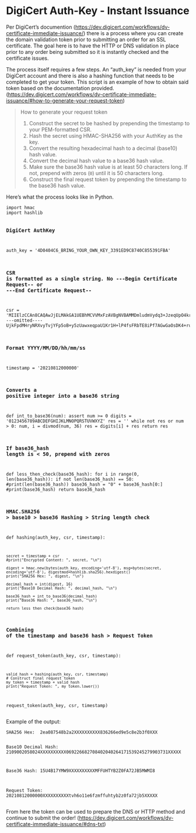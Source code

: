 <h1 id="digicert-auth-key---instant-issuance">DigiCert Auth-Key - Instant Issuance</h1>
<p>Per DigiCert’s documention (<a href="https://dev.digicert.com/workflows/dv-certificate-immediate-issuance/">https://dev.digicert.com/workflows/dv-certificate-immediate-issuance/</a>) there is a process where you can create the domain validation token prior to submitting an order for an SSL certificate. The goal here is to have the HTTP or DNS validation in place prior to any order being submitted so it is instantly checked and the certificate issues.</p>
<p>The process itself requires a few steps. An “auth_key” is needed from your DigiCert account and there is also a hashing function that needs to be completed to get your token. This script is an example of how to obtain said token based on the documentation provided. (<a href="https://dev.digicert.com/workflows/dv-certificate-immediate-issuance/#how-to-generate-your-request-token">https://dev.digicert.com/workflows/dv-certificate-immediate-issuance/#how-to-generate-your-request-token</a>)</p>
<blockquote>
<p>How to generate your request token</p>
<ol>
<li>Construct the secret to be hashed by prepending the timestamp to your PEM-formatted CSR.</li>
<li>Hash the secret using HMAC-SHA256 with your AuthKey as the key.</li>
<li>Convert the resulting hexadecimal hash to a decimal (base10) hash value.</li>
<li>Convert the decimal hash value to a base36 hash value.</li>
<li>Make sure the base36 hash value is at least 50 characters long. If not, prepend with zeros (<code>0</code>) until it is 50 characters long.</li>
<li>Construct the final request token by prepending the timestamp to the base36 hash value.</li>
</ol>
</blockquote>
<p>Here’s what the process looks like in Python.</p>
<pre><code>import hmac
import hashlib

### DigiCert AuthKey
auth_key = '4D0404C6_BRING_YOUR_OWN_KEY_3391ED9C8740C855391FBA'

### CSR is formatted as a single string. No ---Begin Certificate Request-- or ---End Certificate Request--
csr = 'MIIElzCCAn8CAQAwJjELMAkGA1UEBhMCVVMxFzAVBgNVBAMMDmludmVydq3+JzeqUpO4krTlJNQDc4+EanNTgAP/RvAlIpxsHMFZHxExR64twCxlSLtCl3n6TIjpCERgCMYjv5LykPByplgfLQYT9txeIYMw7PilyM9wn1TDaxxfE----omitted----UjkFpdMHryNRXvyTvjYFp5oB+y5zUawxeqpaU1Kr1H+lP4fsFRbTE8iPf7AGwGaOsDK4+ru1HC8dgwid3k3qrkkrTxHJhHh3YTmK93me56yNgnLX7H+8V7eXGHEfP/cYVOL2Ju5TmopyF2szLiVxXeKZksZL4fchFnGFSRZb5xFQyVNTwbU2V'

### Format YYYY/MM/DD/hh/mm/ss
timestamp = '20210812000000'


### Converts a positive integer into a base36 string
def int_to_base36(num):
    assert num &gt;= 0
    digits = '0123456789ABCDEFGHIJKLMNOPQRSTUVWXYZ'
    res = ''
    while not res or num &gt; 0:
        num, i = divmod(num, 36)
        res = digits[i] + res
    return res


### If base36_hash length is &lt; 50, prepend with zeros
def less_then_check(base36_hash):
    for i in range(0, len(base36_hash)):
        if not len(base36_hash) == 50:
            #print(len(base36_hash))
            base36_hash = "0" + base36_hash[0:]
            #print(base36_hash)
    return base36_hash


### HMAC.SHA256 &gt; base10 &gt; base36 Hashing &gt; String length check
def hashing(auth_key, csr, timestamp):

    secret = timestamp + csr
    #print("Encrypted Content: ", secret, "\n")

    digest = hmac.new(bytes(auth_key, encoding='utf-8'), msg=bytes(secret, encoding='utf-8'), digestmod=hashlib.sha256).hexdigest()
    print("SHA256 Hex: ", digest, "\n")

    decimal_hash = int(digest, 16)
    print("Base10 Decimal Hash: ", decimal_hash, "\n")

    base36_hash = int_to_base36(decimal_hash)
    print("Base36 Hash: ", base36_hash, "\n")

    return less_then_check(base36_hash)


### Combining of the timestamp and base36 hash &gt; Request Token
def request_token(auth_key, csr, timestamp):

    valid_hash = hashing(auth_key, csr, timestamp)
    # Construct final request token
    my_token = timestamp + valid_hash
    print("Request Token: ", my_token.lower())


request_token(auth_key, csr, timestamp)
</code></pre>
<p>Example of the output:</p>
<pre><code>SHA256 Hex:  2ea087548b2a2XXXXXXXXXX836266ed9e5c8e2b3f0XXX 

Base10 Decimal Hash:  2109002058024XXXXXXXXXX069226682708402040264171539245279903731XXXXX 

Base36 Hash:  15U4B17YMW9XXXXXXXXXXMFFUHTYB2Z0FA72JB5MWMI8 

Request Token:  20210812000000XXXXXXXXXXtvh6o11e6fzmffuhtyb2z0fa72jb5XXXXX
</code></pre>
<p>From here the token can be used to prepare the DNS or HTTP method and continue to submit the order! (<a href="https://dev.digicert.com/workflows/dv-certificate-immediate-issuance/#dns-txt">https://dev.digicert.com/workflows/dv-certificate-immediate-issuance/#dns-txt</a>)</p>


